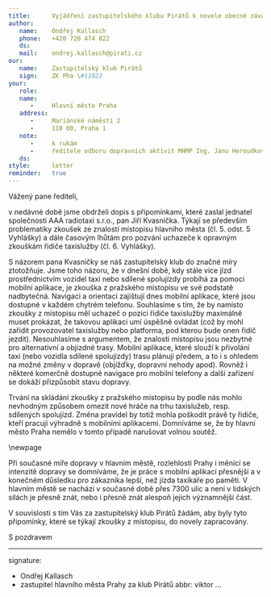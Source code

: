 ```yaml
---
title:      Vyjádření zastupitelského klubu Pirátů k novele obecně závazné vyhlášky, kterou se mění vyhláška č. 23/1998 Sb. hl. m. Prahy, o ověřování znalostí řidičů taxislužby na území hlavního města Prahy, ve znění pozdějších předpisů (dále jen „Vyhláška“)
author:
   name:    Ondřej Kallasch
   phone:   +420 720 474 822
   ds:      
   mail:    ondrej.kallasch@pirati.cz
our:
   name:    Zastupitelský klub Pirátů
   sign:    ZK Pha \#11023
your:
   role:    
   name:    
      -     Hlavní město Praha
   address:
      -     Mariánské náměstí 2
      -     110 00, Praha 1
   note:
      -     k rukám
      -     ředitele odboru dopravních aktivit MHMP Ing. Janu Heroudkovi
   ds:      
style:      letter
reminder:   true
---
```


Vážený pane řediteli,

v nedávné době jsme obdrželi dopis s připomínkami, které zaslal jednatel společnosti AAA radiotaxi s.r.o., pan Jiří Kvasnička. Týkají se především problematiky zkoušek ze znalostí místopisu hlavního města (čl. 5. odst. 5 Vyhlášky) a dále časovým lhůtám pro pozvání uchazeče k opravným zkouškám řidiče taxislužby (čl. 6. Vyhlášky). 

S názorem pana Kvasničky se náš zastupitelský klub do značné míry ztotožňuje. Jsme toho názoru, že v dnešní době, kdy stále více jízd prostřednictvím vozidel taxi nebo sdílené spolujízdy probíhá za pomoci mobilní aplikace, je zkouška z pražského místopisu ve své podstatě nadbytečná. Navigaci a orientaci zajištují dnes mobilní aplikace, které jsou dostupné v každém chytrém telefonu. Souhlasíme s tím, že by namísto zkoušky z místopisu měl uchazeč o pozici řidiče taxislužby maximálně muset prokázat, že takovou aplikaci umí úspěšně ovládat (což by mohl zařídit provozovatel taxislužby nebo platforma, pod kterou bude onen řidič jezdit). Nesouhlasíme s argumentem, že znalosti místopisu jsou nezbytné pro alternativní a objízdné trasy. Mobilní aplikace, které slouží k přivolání taxi (nebo vozidla sdílené spolujízdy) trasu plánují předem, a to i s ohledem na možné změny v dopravě (objížďky, dopravní nehody apod). Rovněž i některé komerčně dostupné navigace pro mobilní telefony a další zařízení se dokáží přizpůsobit stavu dopravy. 

Trvání na skládání zkoušky z pražského místopisu by podle nás mohlo nevhodným způsobem omezit nové hráče na trhu taxislužeb, resp. sdílených spolujízd. Změna pravidel by totiž mohla poškodit právě ty řidiče, kteří pracují výhradně s mobilními aplikacemi. Domníváme se, že by hlavní město Praha nemělo v tomto případě narušovat volnou soutěž.

\newpage

Při současné míře dopravy v hlavním městě, rozlehlosti Prahy i měnící se intenzitě dopravy se domníváme, že je práce s mobilní aplikací přesnější a v konečném důsledku pro zákazníka lepší, než jízda taxikáře po paměti. V hlavním městě se nachází v současné době přes 7300 ulic a není v lidských silách je přesně znát, nebo i přesně znát alespoň jejich významnější část. 

V souvislosti s tím Vás za zastupitelský klub Pirátů žádám, aby byly tyto připomínky, které se týkají zkoušky z místopisu, do novely zapracovány. 


S pozdravem

---
signature:
  - Ondřej Kallasch
  - zastupitel hlavního města Prahy za klub Pirátů
abbr:       viktor
...
